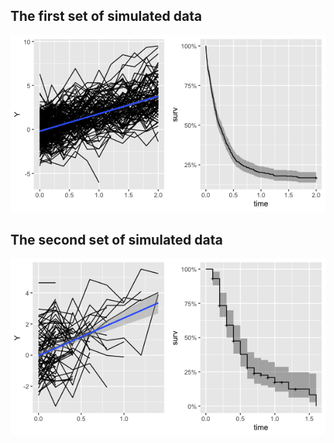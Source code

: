 ## The first set of simulated data 
![](/Figures/sim1.png)

## The second set of simulated data 
![](/Figures/sim2.png)
